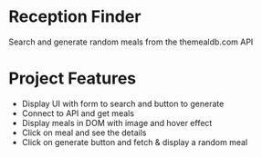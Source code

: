 # Reception Finder
 Search and generate random meals from the themealdb.com API
 
# Project Features
- Display UI with form to search and button to generate
- Connect to API and get meals
- Display meals in DOM with image and hover effect
- Click on meal and see the details
- Click on generate button and fetch & display a random meal
